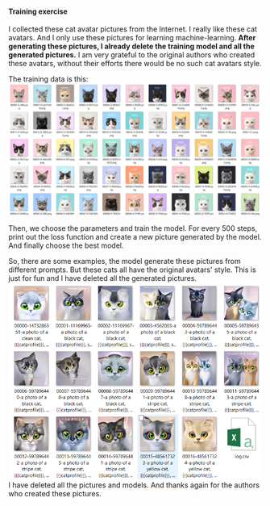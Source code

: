 #### Training exercise
I collected these cat avatar pictures from the Internet. I really like these cat avatars. And I only use these pictures for learning machine-learning. **After generating these pictures, I already delete the training model and all the generated pictures.** I am very grateful to the original authors who created these avatars, without their efforts there would be no such cat avatars style.  
  
The training data is this:  
![Train](Trainingdata.png)  
  
Then, we choose the parameters and train the model. For every 500 steps, print out the loss function and create a new picture generated by the model. And finally choose the best model.  
  
So, there are some examples, the model generate these pictures from different prompts. But these cats all have the original avatars' style. This is just for fun and I have deleted all the generated pictures.  
![res](AIcreate_result.png)  
I have deleted all the pictures and models. And thanks again for the authors who created these pictures.